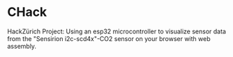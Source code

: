 # CHack
HackZürich Project: Using an esp32 microcontroller to visualize sensor data from the "Sensirion i2c-scd4x"-CO2 sensor on your browser with web assembly.
